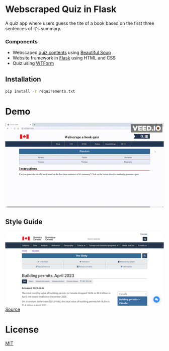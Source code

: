 # Webscraped Quiz in Flask

A quiz app where users guess the tite of a book based on the first three sentences of it's summary.

### Components
- Webscaped [quiz contents](/https://books.toscrape.com/) using [Beautiful Soup](/https://www.crummy.com/software/BeautifulSoup/bs4/doc/)
- Website framework in [Flask](/https://flask.palletsprojects.com/en/2.3.x/) using HTML and CSS 
- Quiz using [WTForm](/https://wtforms.readthedocs.io/en/3.0.x/) 


## Installation

```bash
pip install -r requirements.txt
```

# Demo
![](docs/demo.gif)

## Style Guide
![](docs/stats.PNG)
[Source](/https://www150.statcan.gc.ca/n1/daily-quotidien/230606/dq230606a-eng.htm)

# License
[MIT](https://choosealicense.com/licenses/mit/)

